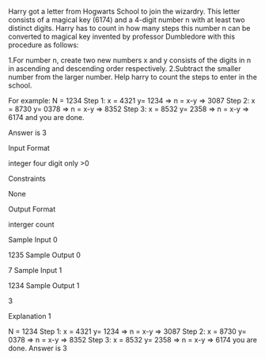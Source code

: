 Harry got a letter from Hogwarts School to join the wizardry. This letter consists of a magical key (6174) and a 4-digit number n with at least two distinct digits. Harry has to count in how many steps this number n can be converted to magical key invented by professor Dumbledore with this procedure as follows:

1.For number n, create two new numbers x and y consists of the digits in n in ascending and descending order respectively.
2.Subtract the smaller number from the larger number.
Help harry to count the steps to enter in the school.

For example:
N = 1234
Step 1: x = 4321 y= 1234 => n = x-y => 3087
Step 2: x = 8730 y= 0378 => n = x-y => 8352
Step 3: x = 8532 y= 2358 => n = x-y => 6174
and you are done.

Answer is 3


Input Format

integer four digit only >0

Constraints

None

Output Format

interger count



Sample Input 0

1235
Sample Output 0

7
Sample Input 1

1234
Sample Output 1

3

Explanation 1

N = 1234
Step 1: x = 4321 y= 1234 => n = x-y => 3087
Step 2: x = 8730 y= 0378 => n = x-y => 8352
Step 3: x = 8532 y= 2358 => n = x-y => 6174
you are done.
Answer is 3